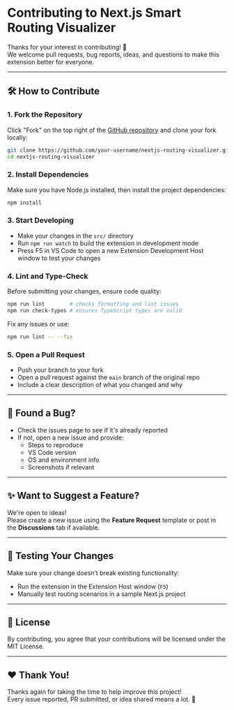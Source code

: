 # Contributing to Next.js Smart Routing Visualizer

Thanks for your interest in contributing! 🙌  
We welcome pull requests, bug reports, ideas, and questions to make this extension better for everyone.

---

## 🛠 How to Contribute

### 1. Fork the Repository

Click "Fork" on the top right of the [GitHub repository](https://github.com/your-username/nextjs-routing-visualizer) and clone your fork locally:

```bash
git clone https://github.com/your-username/nextjs-routing-visualizer.git
cd nextjs-routing-visualizer
```

### 2. Install Dependencies

Make sure you have Node.js installed, then install the project dependencies:

```bash
npm install
```

### 3. Start Developing

- Make your changes in the `src/` directory  
- Run `npm run watch` to build the extension in development mode  
- Press F5 in VS Code to open a new Extension Development Host window to test your changes

### 4. Lint and Type-Check

Before submitting your changes, ensure code quality:

```bash
npm run lint        # checks formatting and lint issues
npm run check-types # ensures TypeScript types are valid
```

Fix any issues or use:

```bash
npm run lint -- --fix
```

### 5. Open a Pull Request

- Push your branch to your fork  
- Open a pull request against the `main` branch of the original repo  
- Include a clear description of what you changed and why

---

## 🐛 Found a Bug?

- Check the issues page to see if it's already reported  
- If not, open a new issue and provide:
  - Steps to reproduce
  - VS Code version
  - OS and environment info
  - Screenshots if relevant

---

## ✨ Want to Suggest a Feature?

We're open to ideas!  
Please create a new issue using the **Feature Request** template or post in the **Discussions** tab if available.

---

## 🧪 Testing Your Changes

Make sure your change doesn’t break existing functionality:

- Run the extension in the Extension Host window (`F5`)
- Manually test routing scenarios in a sample Next.js project

---

## 📄 License

By contributing, you agree that your contributions will be licensed under the MIT License.

---

## ❤️ Thank You!

Thanks again for taking the time to help improve this project!  
Every issue reported, PR submitted, or idea shared means a lot. 🚀
